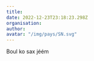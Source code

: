 ```yaml
---
title: 
date: 2022-12-23T23:18:23.298Z
organisation: 
author: 
avatar: "/img/pays/SN.svg"
---
```


Boul ko sax jéém
